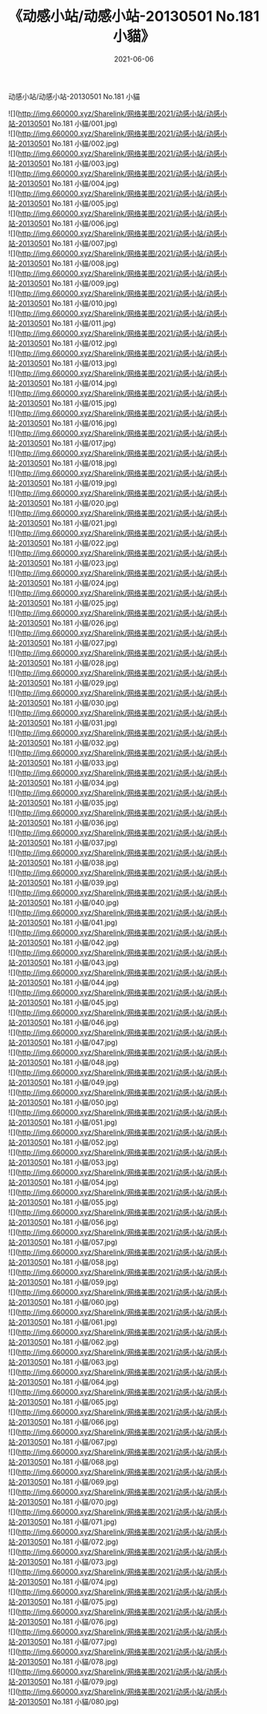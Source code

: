 ﻿---
layout: post
title:  《动感小站/动感小站-20130501 No.181 小貓》
date:   2021-06-06
img: http://img.660000.xyz/Sharelink/网络美图/2021/动感小站/动感小站-20130501 No.181 小貓/000.jpg
categories: [美女, 清纯, 唯美]
---

动感小站/动感小站-20130501 No.181 小貓

 ![](http://img.660000.xyz/Sharelink/网络美图/2021/动感小站/动感小站-20130501 No.181 小貓/001.jpg) <br>![](http://img.660000.xyz/Sharelink/网络美图/2021/动感小站/动感小站-20130501 No.181 小貓/002.jpg) <br>![](http://img.660000.xyz/Sharelink/网络美图/2021/动感小站/动感小站-20130501 No.181 小貓/003.jpg) <br>![](http://img.660000.xyz/Sharelink/网络美图/2021/动感小站/动感小站-20130501 No.181 小貓/004.jpg) <br>![](http://img.660000.xyz/Sharelink/网络美图/2021/动感小站/动感小站-20130501 No.181 小貓/005.jpg) <br>![](http://img.660000.xyz/Sharelink/网络美图/2021/动感小站/动感小站-20130501 No.181 小貓/006.jpg) <br>![](http://img.660000.xyz/Sharelink/网络美图/2021/动感小站/动感小站-20130501 No.181 小貓/007.jpg) <br>![](http://img.660000.xyz/Sharelink/网络美图/2021/动感小站/动感小站-20130501 No.181 小貓/008.jpg) <br>![](http://img.660000.xyz/Sharelink/网络美图/2021/动感小站/动感小站-20130501 No.181 小貓/009.jpg) <br>![](http://img.660000.xyz/Sharelink/网络美图/2021/动感小站/动感小站-20130501 No.181 小貓/010.jpg) <br>![](http://img.660000.xyz/Sharelink/网络美图/2021/动感小站/动感小站-20130501 No.181 小貓/011.jpg) <br>![](http://img.660000.xyz/Sharelink/网络美图/2021/动感小站/动感小站-20130501 No.181 小貓/012.jpg) <br>![](http://img.660000.xyz/Sharelink/网络美图/2021/动感小站/动感小站-20130501 No.181 小貓/013.jpg) <br>![](http://img.660000.xyz/Sharelink/网络美图/2021/动感小站/动感小站-20130501 No.181 小貓/014.jpg) <br>![](http://img.660000.xyz/Sharelink/网络美图/2021/动感小站/动感小站-20130501 No.181 小貓/015.jpg) <br>![](http://img.660000.xyz/Sharelink/网络美图/2021/动感小站/动感小站-20130501 No.181 小貓/016.jpg) <br>![](http://img.660000.xyz/Sharelink/网络美图/2021/动感小站/动感小站-20130501 No.181 小貓/017.jpg) <br>![](http://img.660000.xyz/Sharelink/网络美图/2021/动感小站/动感小站-20130501 No.181 小貓/018.jpg) <br>![](http://img.660000.xyz/Sharelink/网络美图/2021/动感小站/动感小站-20130501 No.181 小貓/019.jpg) <br>![](http://img.660000.xyz/Sharelink/网络美图/2021/动感小站/动感小站-20130501 No.181 小貓/020.jpg) <br>![](http://img.660000.xyz/Sharelink/网络美图/2021/动感小站/动感小站-20130501 No.181 小貓/021.jpg) <br>![](http://img.660000.xyz/Sharelink/网络美图/2021/动感小站/动感小站-20130501 No.181 小貓/022.jpg) <br>![](http://img.660000.xyz/Sharelink/网络美图/2021/动感小站/动感小站-20130501 No.181 小貓/023.jpg) <br>![](http://img.660000.xyz/Sharelink/网络美图/2021/动感小站/动感小站-20130501 No.181 小貓/024.jpg) <br>![](http://img.660000.xyz/Sharelink/网络美图/2021/动感小站/动感小站-20130501 No.181 小貓/025.jpg) <br>![](http://img.660000.xyz/Sharelink/网络美图/2021/动感小站/动感小站-20130501 No.181 小貓/026.jpg) <br>![](http://img.660000.xyz/Sharelink/网络美图/2021/动感小站/动感小站-20130501 No.181 小貓/027.jpg) <br>![](http://img.660000.xyz/Sharelink/网络美图/2021/动感小站/动感小站-20130501 No.181 小貓/028.jpg) <br>![](http://img.660000.xyz/Sharelink/网络美图/2021/动感小站/动感小站-20130501 No.181 小貓/029.jpg) <br>![](http://img.660000.xyz/Sharelink/网络美图/2021/动感小站/动感小站-20130501 No.181 小貓/030.jpg) <br>![](http://img.660000.xyz/Sharelink/网络美图/2021/动感小站/动感小站-20130501 No.181 小貓/031.jpg) <br>![](http://img.660000.xyz/Sharelink/网络美图/2021/动感小站/动感小站-20130501 No.181 小貓/032.jpg) <br>![](http://img.660000.xyz/Sharelink/网络美图/2021/动感小站/动感小站-20130501 No.181 小貓/033.jpg) <br>![](http://img.660000.xyz/Sharelink/网络美图/2021/动感小站/动感小站-20130501 No.181 小貓/034.jpg) <br>![](http://img.660000.xyz/Sharelink/网络美图/2021/动感小站/动感小站-20130501 No.181 小貓/035.jpg) <br>![](http://img.660000.xyz/Sharelink/网络美图/2021/动感小站/动感小站-20130501 No.181 小貓/036.jpg) <br>![](http://img.660000.xyz/Sharelink/网络美图/2021/动感小站/动感小站-20130501 No.181 小貓/037.jpg) <br>![](http://img.660000.xyz/Sharelink/网络美图/2021/动感小站/动感小站-20130501 No.181 小貓/038.jpg) <br>![](http://img.660000.xyz/Sharelink/网络美图/2021/动感小站/动感小站-20130501 No.181 小貓/039.jpg) <br>![](http://img.660000.xyz/Sharelink/网络美图/2021/动感小站/动感小站-20130501 No.181 小貓/040.jpg) <br>![](http://img.660000.xyz/Sharelink/网络美图/2021/动感小站/动感小站-20130501 No.181 小貓/041.jpg) <br>![](http://img.660000.xyz/Sharelink/网络美图/2021/动感小站/动感小站-20130501 No.181 小貓/042.jpg) <br>![](http://img.660000.xyz/Sharelink/网络美图/2021/动感小站/动感小站-20130501 No.181 小貓/043.jpg) <br>![](http://img.660000.xyz/Sharelink/网络美图/2021/动感小站/动感小站-20130501 No.181 小貓/044.jpg) <br>![](http://img.660000.xyz/Sharelink/网络美图/2021/动感小站/动感小站-20130501 No.181 小貓/045.jpg) <br>![](http://img.660000.xyz/Sharelink/网络美图/2021/动感小站/动感小站-20130501 No.181 小貓/046.jpg) <br>![](http://img.660000.xyz/Sharelink/网络美图/2021/动感小站/动感小站-20130501 No.181 小貓/047.jpg) <br>![](http://img.660000.xyz/Sharelink/网络美图/2021/动感小站/动感小站-20130501 No.181 小貓/048.jpg) <br>![](http://img.660000.xyz/Sharelink/网络美图/2021/动感小站/动感小站-20130501 No.181 小貓/049.jpg) <br>![](http://img.660000.xyz/Sharelink/网络美图/2021/动感小站/动感小站-20130501 No.181 小貓/050.jpg) <br>![](http://img.660000.xyz/Sharelink/网络美图/2021/动感小站/动感小站-20130501 No.181 小貓/051.jpg) <br>![](http://img.660000.xyz/Sharelink/网络美图/2021/动感小站/动感小站-20130501 No.181 小貓/052.jpg) <br>![](http://img.660000.xyz/Sharelink/网络美图/2021/动感小站/动感小站-20130501 No.181 小貓/053.jpg) <br>![](http://img.660000.xyz/Sharelink/网络美图/2021/动感小站/动感小站-20130501 No.181 小貓/054.jpg) <br>![](http://img.660000.xyz/Sharelink/网络美图/2021/动感小站/动感小站-20130501 No.181 小貓/055.jpg) <br>![](http://img.660000.xyz/Sharelink/网络美图/2021/动感小站/动感小站-20130501 No.181 小貓/056.jpg) <br>![](http://img.660000.xyz/Sharelink/网络美图/2021/动感小站/动感小站-20130501 No.181 小貓/057.jpg) <br>![](http://img.660000.xyz/Sharelink/网络美图/2021/动感小站/动感小站-20130501 No.181 小貓/058.jpg) <br>![](http://img.660000.xyz/Sharelink/网络美图/2021/动感小站/动感小站-20130501 No.181 小貓/059.jpg) <br>![](http://img.660000.xyz/Sharelink/网络美图/2021/动感小站/动感小站-20130501 No.181 小貓/060.jpg) <br>![](http://img.660000.xyz/Sharelink/网络美图/2021/动感小站/动感小站-20130501 No.181 小貓/061.jpg) <br>![](http://img.660000.xyz/Sharelink/网络美图/2021/动感小站/动感小站-20130501 No.181 小貓/062.jpg) <br>![](http://img.660000.xyz/Sharelink/网络美图/2021/动感小站/动感小站-20130501 No.181 小貓/063.jpg) <br>![](http://img.660000.xyz/Sharelink/网络美图/2021/动感小站/动感小站-20130501 No.181 小貓/064.jpg) <br>![](http://img.660000.xyz/Sharelink/网络美图/2021/动感小站/动感小站-20130501 No.181 小貓/065.jpg) <br>![](http://img.660000.xyz/Sharelink/网络美图/2021/动感小站/动感小站-20130501 No.181 小貓/066.jpg) <br>![](http://img.660000.xyz/Sharelink/网络美图/2021/动感小站/动感小站-20130501 No.181 小貓/067.jpg) <br>![](http://img.660000.xyz/Sharelink/网络美图/2021/动感小站/动感小站-20130501 No.181 小貓/068.jpg) <br>![](http://img.660000.xyz/Sharelink/网络美图/2021/动感小站/动感小站-20130501 No.181 小貓/069.jpg) <br>![](http://img.660000.xyz/Sharelink/网络美图/2021/动感小站/动感小站-20130501 No.181 小貓/070.jpg) <br>![](http://img.660000.xyz/Sharelink/网络美图/2021/动感小站/动感小站-20130501 No.181 小貓/071.jpg) <br>![](http://img.660000.xyz/Sharelink/网络美图/2021/动感小站/动感小站-20130501 No.181 小貓/072.jpg) <br>![](http://img.660000.xyz/Sharelink/网络美图/2021/动感小站/动感小站-20130501 No.181 小貓/073.jpg) <br>![](http://img.660000.xyz/Sharelink/网络美图/2021/动感小站/动感小站-20130501 No.181 小貓/074.jpg) <br>![](http://img.660000.xyz/Sharelink/网络美图/2021/动感小站/动感小站-20130501 No.181 小貓/075.jpg) <br>![](http://img.660000.xyz/Sharelink/网络美图/2021/动感小站/动感小站-20130501 No.181 小貓/076.jpg) <br>![](http://img.660000.xyz/Sharelink/网络美图/2021/动感小站/动感小站-20130501 No.181 小貓/077.jpg) <br>![](http://img.660000.xyz/Sharelink/网络美图/2021/动感小站/动感小站-20130501 No.181 小貓/078.jpg) <br>![](http://img.660000.xyz/Sharelink/网络美图/2021/动感小站/动感小站-20130501 No.181 小貓/079.jpg) <br>![](http://img.660000.xyz/Sharelink/网络美图/2021/动感小站/动感小站-20130501 No.181 小貓/080.jpg) <br>